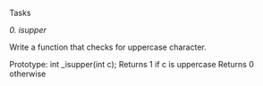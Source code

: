Tasks

*0. isupper*

Write a function that checks for uppercase character.

Prototype: int _isupper(int c);
Returns 1 if c is uppercase
Returns 0 otherwise


